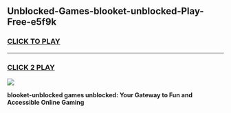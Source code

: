 
## Unblocked-Games-blooket-unblocked-Play-Free-e5f9k
<h3>
<a href="https://premium76.site?title=blooket-unblocked&ref=21A">CLICK TO PLAY</a></h3>
<hr>

<h3>
<a href="https://premium76.site?title=blooket-unblocked&ref=21A">CLICK 2 PLAY</a>
  
</h3>

<a href="https://premium76.site?title=blooket-unblocked&ref=21A"><img src="https://clearcache.store/games.png"></a>


**blooket-unblocked games unblocked: Your Gateway to Fun and Accessible Online Gaming**
